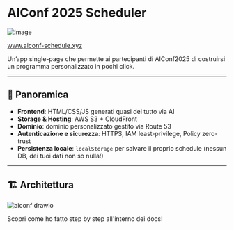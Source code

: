 # AIConf 2025 Scheduler
![image](https://github.com/user-attachments/assets/783278f4-b433-49fd-bc54-340dd401e9d8)

www.aiconf-schedule.xyz

Un’app single-page che permette ai partecipanti di AIConf2025 di costruirsi un programma personalizzato in pochi click.

----------------

## 🚀 Panoramica

- **Frontend**: HTML/CSS/JS generati quasi del tutto via AI  
- **Storage & Hosting**: AWS S3 + CloudFront  
- **Dominio**: dominio personalizzato gestito via Route 53  
- **Autenticazione e sicurezza**: HTTPS, IAM least-privilege, Policy zero-trust
- **Persistenza locale**: `localStorage` per salvare il proprio schedule (nessun DB, dei tuoi dati non so nulla!)

-----------------

## 🏗 Architettura

![aiconf drawio](https://github.com/user-attachments/assets/fba8de02-2387-49b7-93c4-6096bc787659)

Scopri come ho fatto step by step all'interno dei docs!

